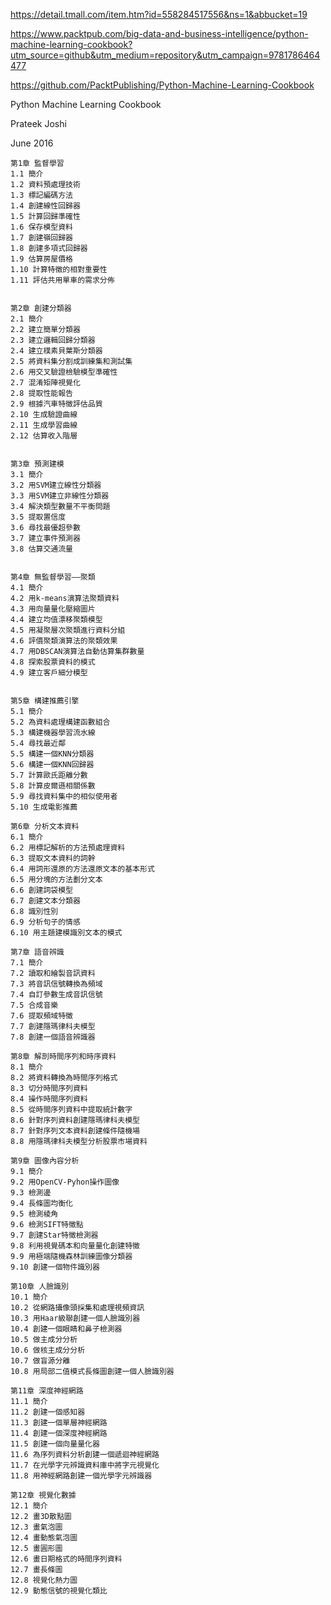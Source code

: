 https://detail.tmall.com/item.htm?id=558284517556&ns=1&abbucket=19

https://www.packtpub.com/big-data-and-business-intelligence/python-machine-learning-cookbook?utm_source=github&utm_medium=repository&utm_campaign=9781786464477


https://github.com/PacktPublishing/Python-Machine-Learning-Cookbook

Python Machine Learning Cookbook

Prateek Joshi

June 2016
```
第1章 監督學習
1.1 簡介
1.2 資料預處理技術
1.3 標記編碼方法
1.4 創建線性回歸器
1.5 計算回歸準確性
1.6 保存模型資料
1.7 創建嶺回歸器
1.8 創建多項式回歸器
1.9 估算房屋價格
1.10 計算特徵的相對重要性
1.11 評估共用單車的需求分佈


第2章 創建分類器
2.1 簡介
2.2 建立簡單分類器
2.3 建立邏輯回歸分類器
2.4 建立樸素貝葉斯分類器
2.5 將資料集分割成訓練集和測試集
2.6 用交叉驗證檢驗模型準確性
2.7 混淆矩陣視覺化
2.8 提取性能報告
2.9 根據汽車特徵評估品質
2.10 生成驗證曲線
2.11 生成學習曲線
2.12 估算收入階層


第3章 預測建模
3.1 簡介
3.2 用SVM建立線性分類器
3.3 用SVM建立非線性分類器
3.4 解決類型數量不平衡問題
3.5 提取置信度
3.6 尋找最優超參數
3.7 建立事件預測器
3.8 估算交通流量


第4章 無監督學習——聚類
4.1 簡介
4.2 用k-means演算法聚類資料
4.3 用向量量化壓縮圖片
4.4 建立均值漂移聚類模型
4.5 用凝聚層次聚類進行資料分組
4.6 評價聚類演算法的聚類效果
4.7 用DBSCAN演算法自動估算集群數量
4.8 探索股票資料的模式
4.9 建立客戶細分模型


第5章 構建推薦引擎
5.1 簡介
5.2 為資料處理構建函數組合
5.3 構建機器學習流水線
5.4 尋找最近鄰
5.5 構建一個KNN分類器
5.6 構建一個KNN回歸器
5.7 計算歐氏距離分數
5.8 計算皮爾遜相關係數
5.9 尋找資料集中的相似使用者
5.10 生成電影推薦

第6章 分析文本資料
6.1 簡介
6.2 用標記解析的方法預處理資料
6.3 提取文本資料的詞幹
6.4 用詞形還原的方法還原文本的基本形式
6.5 用分塊的方法劃分文本
6.6 創建詞袋模型
6.7 創建文本分類器
6.8 識別性別
6.9 分析句子的情感
6.10 用主題建模識別文本的模式

第7章 語音辨識
7.1 簡介
7.2 讀取和繪製音訊資料
7.3 將音訊信號轉換為頻域
7.4 自訂參數生成音訊信號
7.5 合成音樂
7.6 提取頻域特徵
7.7 創建隱瑪律科夫模型
7.8 創建一個語音辨識器

第8章 解剖時間序列和時序資料
8.1 簡介
8.2 將資料轉換為時間序列格式
8.3 切分時間序列資料
8.4 操作時間序列資料
8.5 從時間序列資料中提取統計數字
8.6 針對序列資料創建隱瑪律科夫模型
8.7 針對序列文本資料創建條件隨機場
8.8 用隱瑪律科夫模型分析股票市場資料

第9章 圖像內容分析
9.1 簡介
9.2 用OpenCV-Pyhon操作圖像
9.3 檢測邊
9.4 長條圖均衡化
9.5 檢測棱角
9.6 檢測SIFT特徵點
9.7 創建Star特徵檢測器
9.8 利用視覺碼本和向量量化創建特徵
9.9 用極端隨機森林訓練圖像分類器
9.10 創建一個物件識別器

第10章 人臉識別
10.1 簡介
10.2 從網路攝像頭採集和處理視頻資訊
10.3 用Haar級聯創建一個人臉識別器
10.4 創建一個眼睛和鼻子檢測器
10.5 做主成分分析
10.6 做核主成分分析
10.7 做盲源分離
10.8 用局部二值模式長條圖創建一個人臉識別器

第11章 深度神經網路
11.1 簡介
11.2 創建一個感知器
11.3 創建一個單層神經網路
11.4 創建一個深度神經網路
11.5 創建一個向量量化器
11.6 為序列資料分析創建一個遞迴神經網路
11.7 在光學字元辨識資料庫中將字元視覺化
11.8 用神經網路創建一個光學字元辨識器

第12章 視覺化數據
12.1 簡介
12.2 畫3D散點圖
12.3 畫氣泡圖
12.4 畫動態氣泡圖
12.5 畫圓形圖
12.6 畫日期格式的時間序列資料
12.7 畫長條圖
12.8 視覺化熱力圖
12.9 動態信號的視覺化類比


```
